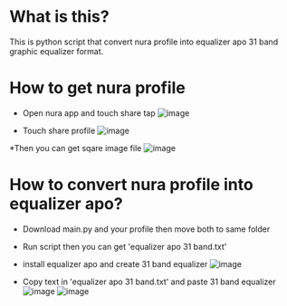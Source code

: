 # What is this?
This is python script that convert nura profile into equalizer apo 31 band graphic equalizer format.

# How to get nura profile
* Open nura app and touch share tap
![image](https://github.com/user-attachments/assets/f7c21565-d014-4a32-897f-351c5692f87a)


* Touch share profile
![image](https://github.com/user-attachments/assets/116b9632-c633-4413-8aec-cb36062d8b64)

*Then you can get sqare image file
![image](https://github.com/user-attachments/assets/6fd1ff58-b493-4468-9261-6a56c2c4f926)

# How to convert nura profile into equalizer apo?
* Download main.py and your profile then move both to same folder

* Run script then you can get 'equalizer apo 31 band.txt'

* install equalizer apo and create 31 band equalizer
![image](https://github.com/user-attachments/assets/b13cc37f-26eb-4f42-a799-f0fbc950568d)

* Copy text in 'equalizer apo 31 band.txt' and paste 31 band equalizer
![image](https://github.com/user-attachments/assets/8e34e2d3-0b6d-41f5-8b6d-ca0556430a65)
![image](https://github.com/user-attachments/assets/b4f413a2-064f-44a9-8145-4891b007a522)

